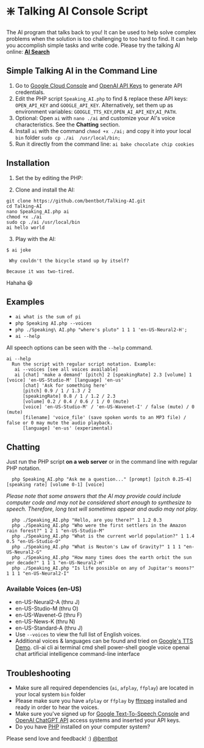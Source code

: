 # :sparkle: Talking AI Console Script

The AI program that talks back to you! It can be used to help solve complex problems when the solution is too challenging to too hard to find. It can help you accomplish simple tasks and write code. Please try the talking AI online: **[AI Search](http://liamhogan.ca/ai/)**

## Simple Talking AI in the Command Line
 1. Go to [Google Cloud Console](https://console.cloud.google.com/) and [OpenAI API 
Keys](https://platform.openai.com/account/api-keys) to generate API credentials.
 2. Edit the PHP script `Speaking_AI.php` to find & replace these API keys: `OPEN_API_KEY` and `GOOGLE_API_KEY`. Alternatively,  set them up as environment variables: `GOOGLE_TTS_KEY`,`OPEN_AI_API_KEY`,`AI_PATH`.
 3. Optional: Open `ai` with `nano ./ai` and customize your AI's voice characteristics. See the **Chatting** section.
 4. Install `ai` with the command `chmod +x ./ai;` and copy it into your local `bin` folder `sudo cp ./ai 
/usr/local/bin;` 
 5. Run it directly from the command line: `ai bake chocolate chip cookies`

## Installation

1. Set the by editing the PHP:

2. Clone and install the AI:
 ```
git clone https://github.com/bentbot/Talking-AI.git
cd Talking-AI
nano Speaking_AI.php ai
chmod +x ./ai
sudo cp ./ai /usr/local/bin
ai hello world
 ```
3. Play with the AI:
 ```
$ ai joke

  Why couldn't the bicycle stand up by itself? 

 Because it was two-tired.
 
 ```
Hahaha :laughing:

## Examples

 - `ai what is the sum of pi`
 - `php Speaking AI.php --voices`
 - `php ./Speaking\ AI.php "where's pluto" 1 1 1 'en-US-Neural2-H';`
 - `ai --help`

All speech options can be seen with the `--help` command.
```
ai --help
  Run the script with regular script notation. Example:
   ai --voices [see all voices available]
   ai [chat] 'make a demand' [pitch] 2 [speakingRate] 2.3 [volume] 1 [voice] 'en-US-Studio-M' [language] 'en-us'
      [chat] 'Ask for something here' 
      [pitch] 0.9 / 1 / 1.3 / 2
      [speakingRate] 0.8 / 1 / 1.2 / 2.3
      [volume] 0.2 / 0.4 / 0.6 / 1 / 0 (mute)
      [voice] 'en-US-Studio-M' / 'en-US-Wavenet-I' / false (mute) / 0 (mute)
      [filename] 'voice_file' (save spoken words to an MP3 file) / false or 0 may mute the audio playback.
      [language] 'en-us' (experimental)
```

## Chatting

Just run the PHP script **on a web server** or in the command line with regular PHP notation.

      php Speaking_AI.php "Ask me a question..." [prompt] [pitch 0.25-4] [speaking rate] [volume 0-1] [voice] 

*Please note that some answers that the AI may provide could include computer code and may not be considered short 
enough to synthesize to speech. Therefore, long text will sometimes appear and audio may not play.*

      php ./Speaking_AI.php "Hello, are you there?" 1 1.2 0.3
      php ./Speaking_AI.php "Who were the first settlers in the Amazon rain forest?" 1 2 1 "en-US-Studio-M"
      php ./Speaking_AI.php "What is the current world population?" 1 1.4 0.5 "en-US-Studio-O"
      php ./Speaking_AI.php "What is Neuton's Law of Gravity?" 1 1 1 "en-US-Neural2-G"
      php ./Speaking_AI.php "How many times does the earth orbit the sun per decade?" 1 1 1 "en-US-Neural2-H"
      php ./Speaking_AI.php "Is life possible on any of Jupitar's moons?" 1 1 1 "en-US-Neural2-I"

### Available Voices (en-US)
 - en-US-Neural2-A (thru J)
 - en-US-Studio-M (thru O)
 - en-US-Wavenet-G (thru F)
 - en-US-News-K (thru N)
 - en-US-Standard-A (thru J)
 - Use `--voices` to view the full list of English voices.
 - Additional voices & languages can be found and tried on [Google's TTS 
Demo](https://cloud.google.com/text-to-speech).
cli-ai cli ai terminal cmd shell power-shell google voice openai chat artificial intelligence command-line interface

## Troubleshooting
 - Make sure all required dependencies (`ai`, `afplay`, `ffplay`) are located in your local system `bin` folder
 - Please make sure you have `afplay` or `ffplay` by [ffmpeg](https://ffmpeg.org/download.html) installed and ready 
in order to hear the voices.
 - Make sure you've signed up for [Google Text-To-Speech Console](https://console.cloud.google.com/) and [OpenAI 
ChatGPT API](https://platform.openai.com/account/api-keys) access systems and inserted your API keys.
 - Do you have [PHP](https://www.google.com/search?q=php+download+and+install) installed on your computer system?

Please send love and feedback! :) [@bentbot](http://liamhogan.ca)

